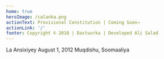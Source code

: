 ```yaml
---
home: true
heroImage: /calanka.png
actionText: Provisional Constitution | Coming Soon→
actionLink: '/'
footer: Copyright © 2018 | Dastuurka | Developed Ali Salad
---
```

<div class="tip custom-block"><p class="custom-block-title"></p> <p>La Ansixiyey August 1, 2012 Muqdishu, Soomaaliya</p></div>